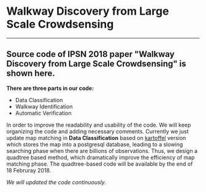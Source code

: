 # Walkway Discovery from Large Scale Crowdsensing
--------------------------------------------------

Source code of IPSN 2018 paper "Walkway Discovery from Large Scale Crowdsensing" is shown here.
--------------------------------------------------

**There are three parts in our code:**
- Data Classification
- Walkway Identification
- Automatic Verification

In order to improve the readability and usability of the code. We will keep organizing the code and adding necessary comments.
Currently we just update map matching in **Data Classification** based on [kartoffel](https://github.com/juhanaka/kartoffel) version which stores the map into a postgresql database, leading to a slowing searching phase when there are billions of observations.
Thus, we design a quadtree based method, which dramatically improve the efficiency of map matching phase.
The quadtree-based code will be available by the end of 18 Februray 2018.


_We will updated the code continuously_.